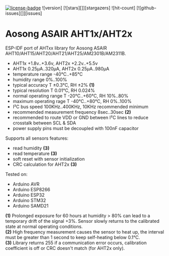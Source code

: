 [![license-badge][]][license] ![version] [![stars][]][stargazers] ![hit-count] [![github-issues][]][issues]

# Aosong ASAIR AHT1x/AHT2x

ESP-IDF port of AHTxx library for Aosong ASAIR AHT10/AHT15/AHT20/AHT21/AHT25/AM2301B/AM2311B.

- AHT1x +1.8v..+3.6v, AHT2x +2.2v..+5.5v
- AHT1x 0.25μA..320μA, AHT2x 0.25μA..980μA
- temperature range -40°C..+85°C
- humidity range 0%..100%
- typical accuracy T ±0.3°C, RH ±2% **(1)**
- typical resolution T 0.01°C, RH 0.024%
- normal operating range T -20°C..+60°C, RH 10%..80%
- maximum operating rage T -40°C..+80°C, RH 0%..100%
- I²C bus speed 100KHz..400KHz, 10KHz recommended minimum
- recommended measurement frequency 8sec..30sec **(2)**
- recommended to route VDD or GND between I²C lines to reduce crosstalk between SCL & SDA
- power supply pins must be decoupled with 100nF capacitor

Supports all sensors features:
- read humidity **(3)**
- read temperature **(3)**
- soft reset with sensor initialization
- CRC calculation for AHT2x **(3)**

Tested on:
- Arduino AVR
- Arduino ESP8266
- Arduino ESP32
- Arduino STM32
- Arduino SAMD21

**(1)** Prolonged exposure for 60 hours at humidity > 80% can lead to a temporary drift of the signal +3%. Sensor slowly returns to the calibrated state at normal operating conditions.<br>
**(2)** High frequency measurement causes the sensor to heat up, the interval must be greater than 1 second to keep self-heating below 0.1°C.<br>
**(3)** Library returns 255 if a communication error occurs, calibration coefficient is off or CRC doesn't match (for AHT2x only).

[license-badge]: https://img.shields.io/badge/License-GPLv3-blue.svg
[license]:       https://choosealicense.com/licenses/gpl-3.0/

